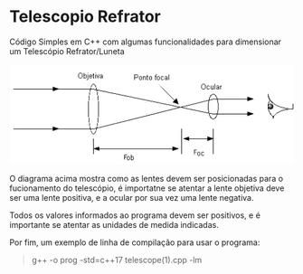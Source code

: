 # Telescopio Refrator
Código Simples em C++ com algumas funcionalidades para dimensionar um Telescópio Refrator/Luneta

![Diagrama Telescópio Refrator](https://github.com/esh2900/TelescopioRefrator/blob/main/diagrama.gif)

O diagrama acima mostra como as lentes devem ser posicionadas para o fucionamento do telescópio, é importatne se atentar a lente objetiva deve ser uma lente positiva, e a ocular por sua vez uma lente negativa.

Todos os valores informados ao programa devem ser positivos, e é importante se atentar as unidades de medida indicadas.

Por fim, um exemplo de linha de compilação para usar o programa:

> g++ -o prog -std=c++17 telescope(1).cpp -lm
